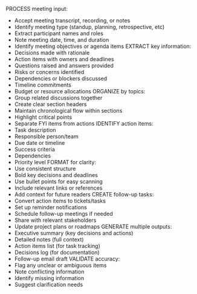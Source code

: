 PROCESS meeting input:
  - Accept meeting transcript, recording, or notes
  - Identify meeting type (standup, planning, retrospective, etc)
  - Extract participant names and roles
  - Note meeting date, time, and duration
  - Identify meeting objectives or agenda items
EXTRACT key information:
  - Decisions made with rationale
  - Action items with owners and deadlines
  - Questions raised and answers provided
  - Risks or concerns identified
  - Dependencies or blockers discussed
  - Timeline commitments
  - Budget or resource allocations
ORGANIZE by topics:
  - Group related discussions together
  - Create clear section headers
  - Maintain chronological flow within sections
  - Highlight critical points
  - Separate FYI items from actions
IDENTIFY action items:
  - Task description
  - Responsible person/team
  - Due date or timeline
  - Success criteria
  - Dependencies
  - Priority level
FORMAT for clarity:
  - Use consistent structure
  - Bold key decisions and deadlines
  - Use bullet points for easy scanning
  - Include relevant links or references
  - Add context for future readers
CREATE follow-up tasks:
  - Convert action items to tickets/tasks
  - Set up reminder notifications
  - Schedule follow-up meetings if needed
  - Share with relevant stakeholders
  - Update project plans or roadmaps
GENERATE multiple outputs:
  - Executive summary (key decisions and actions)
  - Detailed notes (full context)
  - Action items list (for task tracking)
  - Decisions log (for documentation)
  - Follow-up email draft
VALIDATE accuracy:
  - Flag any unclear or ambiguous items
  - Note conflicting information
  - Identify missing information
  - Suggest clarification needs